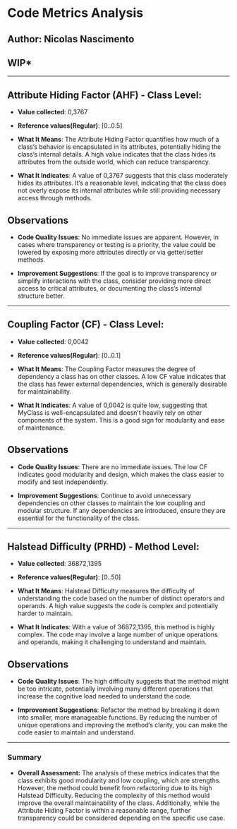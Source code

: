 # Code Metrics Analysis

## Author: Nicolas Nascimento

## WIP*

---
## Attribute Hiding Factor (AHF) - Class Level:
- **Value collected**: 0,3767
- **Reference values(Regular)**: [0..0.5]

- **What It Means**: The Attribute Hiding Factor quantifies how much of a class’s behavior is encapsulated in its attributes, potentially hiding the class’s internal details. A high value indicates that the class hides its attributes from the outside world, which can reduce transparency.

- **What It Indicates**: A value of 0,3767 suggests that this class moderately hides its attributes. It’s a reasonable level, indicating that the class does not overly expose its internal attributes while still providing necessary access through methods.

## Observations

- **Code Quality Issues**: No immediate issues are apparent. However, in cases where transparency or testing is a priority, the value could be lowered by exposing more attributes directly or via getter/setter methods.

- **Improvement Suggestions**: If the goal is to improve transparency or simplify interactions with the class, consider providing more direct access to critical attributes, or documenting the class’s internal structure better.

---

## Coupling Factor (CF) - Class Level:
- **Value collected**: 0,0042
- **Reference values(Regular)**: [0..0.1]

- **What It Means**: The Coupling Factor measures the degree of dependency a class has on other classes. A low CF value indicates that the class has fewer external dependencies, which is generally desirable for maintainability.

- **What It Indicates**: A value of 0,0042 is quite low, suggesting that MyClass is well-encapsulated and doesn’t heavily rely on other components of the system. This is a good sign for modularity and ease of maintenance.

## Observations

- **Code Quality Issues**: There are no immediate issues. The low CF indicates good modularity and design, which makes the class easier to modify and test independently.

- **Improvement Suggestions**: Continue to avoid unnecessary dependencies on other classes to maintain the low coupling and modular structure. If any dependencies are introduced, ensure they are essential for the functionality of the class.

---

## Halstead Difficulty (PRHD) - Method Level:

- **Value collected**: 36872,1395
- **Reference values(Regular)**: [0..50]

- **What It Means**: Halstead Difficulty measures the difficulty of understanding the code based on the number of distinct operators and operands. A high value suggests the code is complex and potentially harder to maintain.

- **What It Indicates**: With a value of 36872,1395, this method is highly complex. The code may involve a large number of unique operations and operands, making it challenging to understand and maintain.

## Observations

- **Code Quality Issues**: The high difficulty suggests that the method might be too intricate, potentially involving many different operations that increase the cognitive load needed to understand the code.

- **Improvement Suggestions**: Refactor the method by breaking it down into smaller, more manageable functions. By reducing the number of unique operations and improving the method’s clarity, you can make the code easier to maintain and understand.

---

### Summary
- **Overall Assessment:** The analysis of these metrics indicates that the class exhibits good modularity and low coupling, which are strengths. However, the method could benefit from refactoring due to its high Halstead Difficulty. Reducing the complexity of this method would improve the overall maintainability of the class. Additionally, while the Attribute Hiding Factor is within a reasonable range, further transparency could be considered depending on the specific use case.
